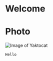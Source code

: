# Welcome 
# Photo
![Image of Yaktocat](https://octodex.github.com/images/yaktocat.png)
```
Hello
```
